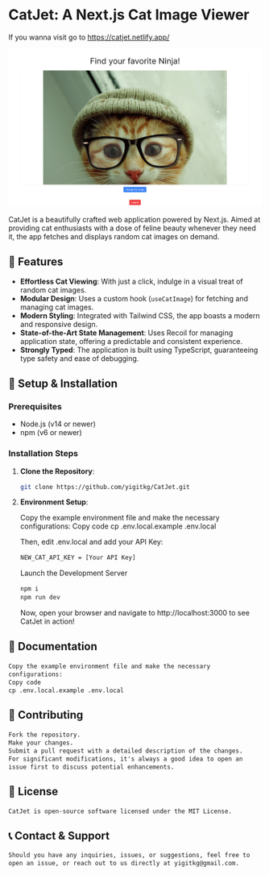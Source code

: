# CatJet: A Next.js Cat Image Viewer

If you wanna visit go to https://catjet.netlify.app/

![CatJet Banner](https://raw.githubusercontent.com/yigitkg/CatJet/main/CatJetDisplayImage.png?token=GHSAT0AAAAAACGDIZBVNZF2NROZIFNUGJCKZG3YZWA)

CatJet is a beautifully crafted web application powered by Next.js. Aimed at providing cat enthusiasts with a dose of feline beauty whenever they need it, the app fetches and displays random cat images on demand.

## 🚀 Features

- **Effortless Cat Viewing**: With just a click, indulge in a visual treat of random cat images.
- **Modular Design**: Uses a custom hook (`useCatImage`) for fetching and managing cat images.
- **Modern Styling**: Integrated with Tailwind CSS, the app boasts a modern and responsive design.
- **State-of-the-Art State Management**: Uses Recoil for managing application state, offering a predictable and consistent experience.
- **Strongly Typed**: The application is built using TypeScript, guaranteeing type safety and ease of debugging.

## 🔧 Setup & Installation

### Prerequisites

- Node.js (v14 or newer)
- npm (v6 or newer)

### Installation Steps

1. **Clone the Repository**:

   ```bash
   git clone https://github.com/yigitkg/CatJet.git
   ```

2. **Environment Setup**:

   Copy the example environment file and make the necessary configurations:
   Copy code
   cp .env.local.example .env.local

   Then, edit .env.local and add your API Key:

   ```bash
   NEW_CAT_API_KEY = [Your API Key]
   ```

   Launch the Development Server

   ```bash
   npm i
   npm run dev
   ```

   Now, open your browser and navigate to http://localhost:3000 to see CatJet in action!

## 📘 Documentation

    Copy the example environment file and make the necessary configurations:
    Copy code
    cp .env.local.example .env.local

## 🙌 Contributing

    Fork the repository.
    Make your changes.
    Submit a pull request with a detailed description of the changes.
    For significant modifications, it's always a good idea to open an issue first to discuss potential enhancements.

## 📜 License

    CatJet is open-source software licensed under the MIT License.

## 📞 Contact & Support

    Should you have any inquiries, issues, or suggestions, feel free to open an issue, or reach out to us directly at yigitkg@gmail.com.

